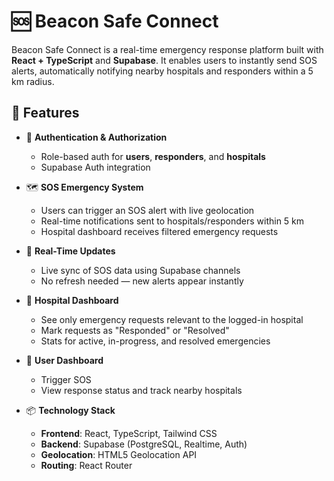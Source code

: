 # 🆘 Beacon Safe Connect

Beacon Safe Connect is a real-time emergency response platform built with **React + TypeScript** and **Supabase**. It enables users to instantly send SOS alerts, automatically notifying nearby hospitals and responders within a 5 km radius.

## 🚀 Features

- 🔐 **Authentication & Authorization**
  - Role-based auth for **users**, **responders**, and **hospitals**
  - Supabase Auth integration

- 🗺️ **SOS Emergency System**
  - Users can trigger an SOS alert with live geolocation
  - Real-time notifications sent to hospitals/responders within 5 km
  - Hospital dashboard receives filtered emergency requests

- 📡 **Real-Time Updates**
  - Live sync of SOS data using Supabase channels
  - No refresh needed — new alerts appear instantly

- 🏥 **Hospital Dashboard**
  - See only emergency requests relevant to the logged-in hospital
  - Mark requests as "Responded" or "Resolved"
  - Stats for active, in-progress, and resolved emergencies

- 👤 **User Dashboard**
  - Trigger SOS
  - View response status and track nearby hospitals

- 📦 **Technology Stack**
  - **Frontend**: React, TypeScript, Tailwind CSS
  - **Backend**: Supabase (PostgreSQL, Realtime, Auth)
  - **Geolocation**: HTML5 Geolocation API
  - **Routing**: React Router

